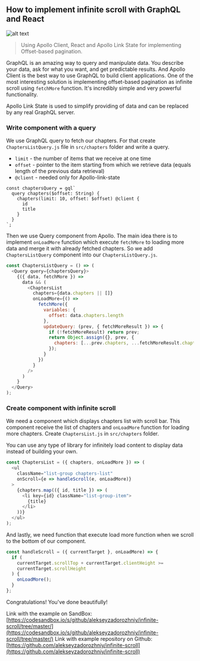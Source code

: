 ## How to implement infinite scroll with GraphQL and React

![alt text](https://cdn.searchenginejournal.com/wp-content/uploads/2014/02/infinite-scrolling1.jpg 'Infinite Scroll')

> Using Apollo Client, React and Apollo Link State for implementing Offset-based pagination.

GraphQL is an amazing way to query and manipulate data. You describe your data, ask for what you want, and get predictable results. And Apollo Client is the best way to use GraphQL to build client applications. One of the most interesting solution is implementing offset-based pagination as infinite scroll using `fetchMore` function. It's incredibly simple and very powerful functionality.

Apollo Link State is used to simplify providing of data and can be replaced by any real GraphQL server.

### Write component with a query

We use GraphQL query to fetch our chapters. For that create `ChaptersListQuery.js` file in `src/chapters` folder and write a query.

- `limit` - the number of items that we receive at one time
- `offset` - pointer to the item starting from which we retrieve data (equals length of the previous data retrieval)
- `@client` - needed only for Apollo-link-state

```
const chaptersQuery = gql`
  query chapters($offset: String) {
    chapters(limit: 10, offset: $offset) @client {
      id
      title
    }
  }
`;
```

Then we use Query component from Apollo. The main idea there is to implement `onLoadMore` function which execute `fetchMore` to loading more data and merge it with already fetched chapters. So we add `ChaptersListQuery` component into our `ChaptersListQuery.js`.

```js
const ChaptersListQuery = () => (
  <Query query={chaptersQuery}>
    {({ data, fetchMore }) =>
      data && (
        <ChaptersList
          chapters={data.chapters || []}
          onLoadMore={() =>
            fetchMore({
              variables: {
                offset: data.chapters.length
              },
              updateQuery: (prev, { fetchMoreResult }) => {
                if (!fetchMoreResult) return prev;
                return Object.assign({}, prev, {
                  chapters: [...prev.chapters, ...fetchMoreResult.chapters]
                });
              }
            })
          }
        />
      )
    }
  </Query>
);
```

### Create component with infinite scroll

We need a component which displays chapters list with scroll bar. This component receive the list of chapters and `onLoadMore` function for loading more chapters. Create `ChaptersList.js` in `src/chapters` folder.

You can use any type of library for infinitely load content to display data instead of building your own.

```js
const ChaptersList = ({ chapters, onLoadMore }) => (
  <ul
    className="list-group chapters-list"
    onScroll={e => handleScroll(e, onLoadMore)}
  >
    {chapters.map(({ id, title }) => (
      <li key={id} className="list-group-item">
        {title}
      </li>
    ))}
  </ul>
);
```

And lastly, we need function that execute load more function when we scroll to the bottom of our component.

```js
const handleScroll = ({ currentTarget }, onLoadMore) => {
  if (
    currentTarget.scrollTop + currentTarget.clientHeight >=
    currentTarget.scrollHeight
  ) {
    onLoadMore();
  }
};
```

Congratulations! You've done beautifully!

Link with the example on SandBox: [https://codesandbox.io/s/github/alekseyzadorozhniy/infinite-scroll/tree/master/](https://codesandbox.io/s/github/alekseyzadorozhniy/infinite-scroll/tree/master/)
Link with example repository on Github: [https://github.com/alekseyzadorozhniy/infinite-scroll](https://github.com/alekseyzadorozhniy/infinite-scroll)
